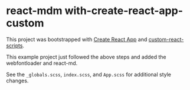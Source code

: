# react-mdm with-create-react-app-custom
This project was bootstrapped with [Create React App](https://github.com/facebookincubator/create-react-app)
and [custom-react-scripts](https://github.com/kitze/custom-react-scripts).

This example project just followed the above steps and added the webfontloader and react-md.

See the `_globals.scss`, `index.scss`, and `App.scss` for additional style changes.
